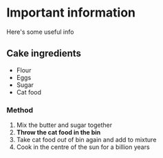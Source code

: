 # Important information
Here's some useful info

## Cake ingredients
- Flour
- Eggs
- Sugar
- Cat food


### Method
1. Mix the butter and sugar together
2. **Throw the cat food in the bin**
3. Take cat food *out* of bin again and add to mixture
4. Cook in the centre of the sun for a billion years

